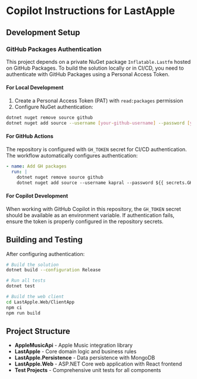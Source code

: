 # Copilot Instructions for LastApple

## Development Setup

### GitHub Packages Authentication

This project depends on a private NuGet package `Inflatable.Lastfm` hosted on GitHub Packages. To build the solution locally or in CI/CD, you need to authenticate with GitHub Packages using a Personal Access Token.

#### For Local Development

1. Create a Personal Access Token (PAT) with `read:packages` permission
2. Configure NuGet authentication:

```bash
dotnet nuget remove source github
dotnet nuget add source --username [your-github-username] --password [your-PAT] --store-password-in-clear-text --name github "https://nuget.pkg.github.com/kapral/index.json"
```

#### For GitHub Actions

The repository is configured with `GH_TOKEN` secret for CI/CD authentication. The workflow automatically configures authentication:

```yaml
- name: Add GH packages
  run: |
    dotnet nuget remove source github
    dotnet nuget add source --username kapral --password ${{ secrets.GH_TOKEN }} --store-password-in-clear-text --name github "https://nuget.pkg.github.com/kapral/index.json"
```

#### For Copilot Development

When working with GitHub Copilot in this repository, the `GH_TOKEN` secret should be available as an environment variable. If authentication fails, ensure the token is properly configured in the repository secrets.

## Building and Testing

After configuring authentication:

```bash
# Build the solution
dotnet build --configuration Release

# Run all tests
dotnet test

# Build the web client
cd LastApple.Web/ClientApp
npm ci
npm run build
```

## Project Structure

- **AppleMusicApi** - Apple Music integration library
- **LastApple** - Core domain logic and business rules
- **LastApple.Persistence** - Data persistence with MongoDB
- **LastApple.Web** - ASP.NET Core web application with React frontend
- **Test Projects** - Comprehensive unit tests for all components